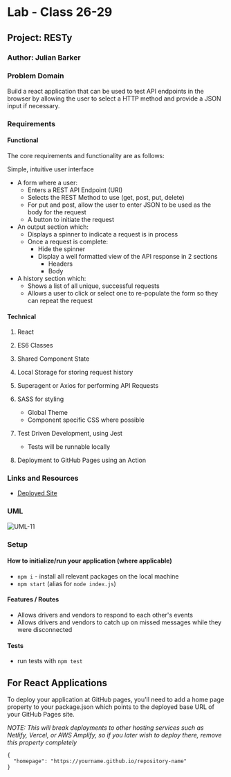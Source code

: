 # Lab - Class 26-29

## Project: RESTy

### Author: Julian Barker

### Problem Domain

Build a react application that can be used to test API endpoints in the browser by allowing the user to select a HTTP method and provide a JSON input if necessary.

### Requirements

#### Functional

The core requirements and functionality are as follows:

Simple, intuitive user interface

- A form where a user:
  - Enters a REST API Endpoint (URI)
  - Selects the REST Method to use (get, post, put, delete)
  - For put and post, allow the user to enter JSON to be used as the body for the request
  - A button to initiate the request
- An output section which:
  - Displays a spinner to indicate a request is in process
  - Once a request is complete:
    - Hide the spinner
    - Display a well formatted view of the API response in 2 sections
      - Headers
      - Body
- A history section which:
  - Shows a list of all unique, successful requests
  - Allows a user to click or select one to re-populate the form so they can repeat the request

#### Technical

1. React
2. ES6 Classes
3. Shared Component State
4. Local Storage for storing request history
5. Superagent or Axios for performing API Requests
6. SASS for styling

    - Global Theme
    - Component specific CSS where possible

7. Test Driven Development, using Jest

    - Tests will be runnable locally

8. Deployment to GitHub Pages using an Action

### Links and Resources

- [Deployed Site](https://funny-cocada-2218cc.netlify.app/)

### UML

![UML-11](./assets/lab-11-UML.png)

### Setup

#### How to initialize/run your application (where applicable)

- `npm i` - install all relevant packages on the local machine
- `npm start` (alias for `node index.js`)

#### Features / Routes

- Allows drivers and vendors to respond to each other's events
- Allows drivers and vendors to catch up on missed messages while they were disconnected

#### Tests

- run tests with `npm test`



## For React Applications

 To deploy your application at GitHub pages, you'll need to add a home page property to your package.json which points to the deployed base URL of your GitHub Pages site.

  *NOTE: This will break deployments to other hosting services such as Netlify, Vercel, or AWS Amplify, so if you later wish to deploy there, remove this property completely*

    {
      "homepage": "https://yourname.github.io/repository-name"
    }
